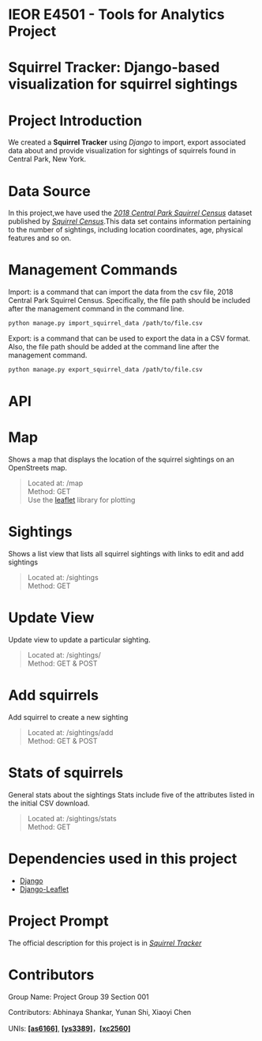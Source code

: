 # IEOR E4501 - Tools for Analytics  Project
# Squirrel Tracker: Django-based visualization for squirrel sightings


# Project Introduction

We created a **Squirrel Tracker** using *Django* to import, export associated data about and provide visualization for sightings of squirrels found in Central Park, New York.


# Data Source
In this project,we have used the [*2018 Central Park Squirrel Census*](https://data.cityofnewyork.us/Environment/2018-Central-Park-Squirrel-Census-Squirrel-Data/vfnx-vebw) dataset published by [*Squirrel Census*](https://www.thesquirrelcensus.com/).This data set contains information pertaining to the number of sightings, including location coordinates, age, physical features and so on. 


# Management Commands 
Import: is a command that can import the data from the csv file, 2018 Central Park Squirrel Census. Specifically, the file path should be included after the management command in the command line. 

```sh
python manage.py import_squirrel_data /path/to/file.csv
```

Export: is a command that can be used to export the data in a CSV format. Also, the file path should be added at the command line after the management command.

```sh
python manage.py export_squirrel_data /path/to/file.csv
```

# API

# Map     
Shows a map that displays the location of the squirrel sightings on an OpenStreets map.   
>Located at: /map   
Method: GET   
Use the [leaflet](https://leafletjs.com/) library for plotting   

# Sightings 
Shows a list view that lists all squirrel sightings with links to edit and add sightings   
>Located at: /sightings   
	Method: GET  

# Update View   
Update view to update a particular sighting.    
>Located at: /sightings/<unique-squirrel-id>   
	Method: GET & POST   

# Add squirrels
Add squirrel to create a new sighting   
>Located at: /sightings/add   
	Method: GET & POST   

# Stats of squirrels
General stats about the sightings
Stats include five of the attributes listed in the initial CSV download.    
>Located at: /sightings/stats   
Method: GET 


# Dependencies used in this project
- [Django](https://www.djangoproject.com)
- [Django-Leaflet](https://django-leaflet.readthedocs.io/en/latest/)  

# Project Prompt
The official description for this project is in [*Squirrel Tracker*](https://docs.google.com/document/d/1SPv3fMDKiemrR86rD-S9ecvI2npz3PljDzwCfxK2x5g/edit)

# Contributors

Group Name: Project Group 39 Section 001

Contributors: Abhinaya Shankar, Yunan Shi, Xiaoyi Chen

UNIs: [**[as6166]**](https://github.com/as6166), [**[ys3389]**](https://github.com/yunanshi-3389)，[**[xc2560]**](https://github.com/scarlettchenxy)
